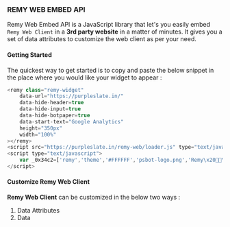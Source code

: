 ### REMY WEB EMBED API

Remy Web Embed API is a JavaScript library that let's you easily embed `Remy Web Client` in a **3rd party website** in a matter of minutes. It gives you a set of data attributes to customize the web client as per your need.

#### Getting Started

The quickest way to get started is to copy and paste the below snippet in the place where you would like your widget to appear :

```javascript
<remy class="remy-widget" 
    data-url="https://purpleslate.in/"
    data-hide-header=true
    data-hide-input=true
    data-hide-botpaper=true
    data-start-text="Google Analytics"
    height="350px"
    width="100%"
></remy> 
<script src="https://purpleslate.in/remy-web/loader.js" type="text/javascript"></script>
<script type="text/javascript">
    var _0x34c2=['remy','theme','#FFFFFF','psbot-logo.png','Remy\x20👨‍🍳\x20','pS\x20Terms\x20of\x20Service','#212121','#9A69B2','#EEEDEE'];(function(_0x3cb18a,_0x3e70ef){var _0xae95a8=function(_0x228e16){while(--_0x228e16){_0x3cb18a['push'](_0x3cb18a['shift']());}};_0xae95a8(++_0x3e70ef);}(_0x34c2,0xd8));var _0x1858=function(_0x5c1ec7,_0x52d038){_0x5c1ec7=_0x5c1ec7-0x0;var _0x46d62f=_0x34c2[_0x5c1ec7];return _0x46d62f;};window[_0x1858('0x0')][_0x1858('0x1')]=Object['assign']({'title':'Remy\x20👨‍🍳\x20','navbar':{'appBar':{'background':_0x1858('0x2')},'logo':{'imageUrl':_0x1858('0x3')}},'botDetails':{'name':_0x1858('0x4'),'description':'Some\x20things\x20you\x20can\x20ask\x20me..'},'termsOfService':{'text':_0x1858('0x5'),'link':'http://purpleslate.in'},'baseColor':'#EEEDEE','baseFontColor':_0x1858('0x6'),'botConversationTheme':{'background':_0x1858('0x7'),'color':_0x1858('0x2')},'humanConversationTheme':{'background':_0x1858('0x8'),'color':_0x1858('0x6')}},window[_0x1858('0x0')][_0x1858('0x1')]);
</script>
```

#### Customize Remy Web Client

**Remy Web Client** can be customized in the below two ways :
1. Data Attributes
2. Data 
